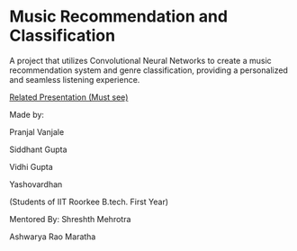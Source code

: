 # Music Recommendation and Classification
A project that utilizes Convolutional Neural Networks to create a music recommendation system and genre classification, providing a personalized and seamless listening experience.

[Related Presentation (Must see)](https://docs.google.com/presentation/d/1zzPMQsCPdOJwwZgkPYTzKr8t4RiqIoSack5H5CHUUow/edit?usp=sharing)

Made by:

Pranjal Vanjale

Siddhant Gupta

Vidhi Gupta

Yashovardhan

(Students of IIT Roorkee B.tech. First Year)


Mentored By:
Shreshth Mehrotra

Ashwarya Rao Maratha
